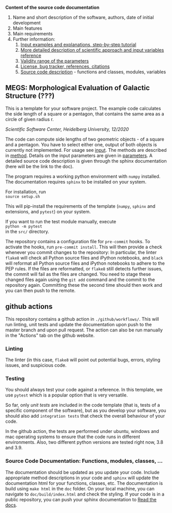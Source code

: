 **Content of the source code documentation**  

1. Name and short description of the software, authors, date of initial development
1. Main features
1. Main requirements
1. Further information:
    1. [Input examples and explanations, step-by-step tutorial](doc/input.md)
    1. [More detailed description of scientific approach and input variables reference](doc/method.md)
    1. [Validity range of the parameters](doc/parameters.md)
    1. [License, bug tracker, references, citations](doc/further.md)
    1. [Source code description](doc/sphinxdoc.md) - functions and classes, modules, variables

## MEGS: Morphological Evaluation of Galactic Structure (???)

This is a template for your software project. The example code calculates the side length of a square or a pentagon, that contains the same area as a circle of given radius r.

*Scientific Software Center, Heidelberg University, 12/2020*

The code can compute side lengths of two geometric objects - of a square and a pentagon. You have to select either one, output of both objects is currently not implemented. For usage see [input](doc/input.md). The methods are described in [method](doc/method.md). Details on the input parameters are given in [parameters](doc/parameters.md). A detailed source code description is given through the sphinx documentation (here will be the link to the doc).

The program requires a working python environment with `numpy` installed. 
The documentation requires `sphinx` to be installed on your system.

For installation, run  
`source setup.sh`

This will pip-install the requirements of the template (`numpy`, `sphinx` and extensions, and `pytest`) on your system.

If you want to run the test module manually, execute  
`python -m pytest`  
in the `src/` directory.

The repository contains a configuration file for `pre-commit` hooks. To activate the hooks, run `pre-commit install`. This will then provide a check whenever you commit changes to the repository: In particular, the linter `flake8` will check all Python source files and iPython notebooks, and `black` will reformat all Python source files and iPython notebooks to adhere to the PEP rules.
If the files are reformatted, or `flake8` still detects further issues, the commit will fail as the files are changed. You need to stage these changed files again using the `git add` command and the commit to the repository again. Committing these the second time should then work and you can then push to the remote. 

## github actions

This repository contains a github action in `./github/workflows/`. This will run linting, unit tests and update the documentation upon push to the master branch and upon pull request. The action can also be run manually in the "Actions" tab on the github website.

### Linting
The linter (in this case, `flake8` will point out potential bugs, errors, styling issues, and suspicious code.

### Testing
You should always test your code against a reference. In this template, we use `pytest` which is a popular option that is very versatile.

So far, only *unit tests* are included in the code template (that is, tests of a specific component of the software), but as you develop your software, you should also add `integration tests` that check the overall behaviour of your code.

In the github action, the tests are performed under ubuntu, windows and mac operating systems to ensure that the code runs in different environments. Also, two different python versions are tested right now, 3.8 and 3.9.

### Source Code Documentation: Functions, modules, classes, ...
The documentation should be updated as you update your code. Include appropriate method descriptions in your code and `sphinx` will update the documentation html for your functions, classes, etc. The documentation is build using `make html` in the `doc` folder. On your local machine, you can navigate to `doc/build/index.html` and check the styling.
If your code is in a public repository, you can push your sphinx documentation to [Read the docs](https://ssc-hd-python-project-template.readthedocs.io/en/latest/?).
